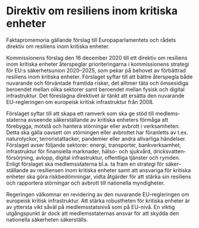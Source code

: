 # Direktiv om resiliens inom kritiska enheter

Faktapromemoria gällande förslag till Europa­parla­mentets och rådets direktiv om resiliens inom kritiska enheter.

Kommissionens förslag den 16 december 2020 till ett direktiv om resiliens inom kritiska enheter åter­speglar priori­teringarna i kommissio­nens strategi för EU:s säker­hets­union 2020–2025, som pekar på behovet av förbättrad resiliens inom kritiska enheter. Förslaget syftar till att bättre åter­spegla både nuvarande och för­väntade fram­tida risker, det alltmer täta och ömse­sidiga beroendet mellan olika sektorer samt beroen­det mellan fysisk och digital infra­struktur. Det före­slagna direktivet är tänkt att ersätta den nuvarande EU-regleringen om europeisk kritisk infra­struktur från 2008.

Förslaget syftar till att skapa ett ramverk som ska ge stöd till medlems­staterna avseende säker­stäl­lande av kritiska enheters förmåga att förebygga, motstå och hantera stör­ningar eller avbrott i verk­sam­heten. Detta ska gälla oavsett om stör­ningen eller avbrottet har föran­letts av t.ex. natur­olyckor, terrorist­attacker, pan­demier eller andra allvarliga hän­delser. Förslaget avser följande sektorer: energi, transporter, bank­verksamhet, infra­struktur för finansi­ella marknader, hälso- och sjukvård, dricks­vatten­försörj­ning, avlopp, digital infra­struktur, offent­liga tjänster och rymden. Enligt förslaget ska medlems­staterna bl.a. ta fram en strategi för säker­ställande av resili­ensen inom kritiska enheter samt att ansvariga för kritiska enheter ska göra risk­bedöm­ningar, vidta åtgärder för att stärka sin resili­ens och rapportera stör­ningar och avbrott till natio­nella myndig­heter.

Regeringen välkomnar en revidering av den nuvarande EU-regleringen om europeisk kritisk infra­struktur. Att stärka robust­heten för kritiska enheter är av yttersta vikt såväl på medlems­stats­nivå som på EU-nivå. En viktig utgångs­punkt är dock att medlems­staternas ansvar för att skydda den nationella säker­heten säkerställs.
